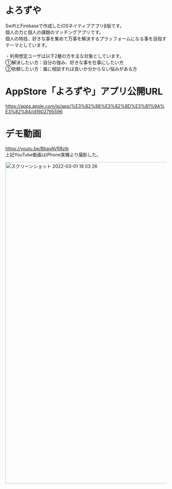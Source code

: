 # よろずや<br>
SwiftとFirebaseで作成したiOSネイティブアプリβ版です。<br>
個人の力と個人の課題のマッチングアプリです。<br>
個人の特技、好きな事を集めて万事を解決するプラッフォームになる事を目指すテーマとしています。<br>

・利用想定ユーザは以下2層の方を主な対象としています。<br>
①解決したい方：自分の強み、好きな事を仕事にしたい方<br>
②依頼したい方：誰に相談すれば良いか分からない悩みがある方<br>


# AppStore「よろずや」アプリ公開URL<br>
https://apps.apple.com/jp/app/%E3%82%88%E3%82%8D%E3%81%9A%E3%82%84/id1602795596<br>


# デモ動画<br>
https://youtu.be/BbavAVR8zIk<br>
上記YouTube動画はiPhone実機より撮影した。

<img width="1000px" alt="スクリーンショット 2022-03-01 18 03 26" src="https://user-images.githubusercontent.com/83898574/156144022-0c66ae45-314c-4e17-9c0d-93002b221eef.png"><br>
